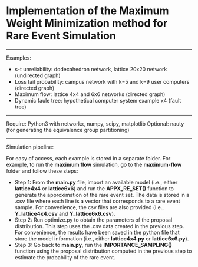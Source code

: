 # Implementation of the Maximum Weight Minimization method for Rare Event Simulation

----------
Examples:
- s-t unreliability: dodecahedron network, lattice 20x20 network (undirected graph)
- Loss tail probability: campus network with k=5 and k=9 user computers (directed graph)
- Maximum flow: lattice 4x4 and 6x6 networks (directed graph)
- Dynamic faule tree: hypothetical computer system example x4 (fault tree)
----------

Require: Python3 with networkx, numpy, scipy, matplotlib 
Optional: nauty (for generating the equivalence group partitioning)

----------
Simulation pipeline:

For easy of access, each example is stored in a separate folder. For example, to run the **maximum flow** simulation, go to the **maximum-flow** folder and follow these steps:
- Step 1: From the **main.py** file, import an available model (i.e., either **lattice4x4** or **lattice6x6**) and run the **APPX_RE_SET()** function to generate the approximation of the rare event set. The data is stored in a .csv file where each line is a vector that corresponds to a rare event sample. For convenience, the csv files are also provided (i.e., **Y_lattice4x4.csv** and **Y_lattice6x6.csv**).
- Step 2: Run optimize.py to obtain the parameters of the proposal distribution. This step uses the .csv data created in the previous step. For convenience, the results have been saved in the python file that store the model information (i.e., either **lattice4x4.py** or **lattice6x6.py**).
- Step 3: Go back to **main.py**, run the **IMPORTANCE_SAMPLING()** function using the proposal distribution computed in the previous step to estimate the probability of the rare event.
